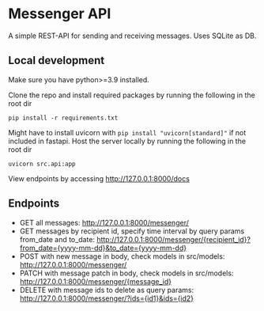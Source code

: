 # Messenger API

A simple REST-API for sending and receiving messages. Uses SQLite as DB.

## Local development

Make sure you have python>=3.9 installed.

Clone the repo and install required packages by running the following in the root dir

    pip install -r requirements.txt

Might have to install uvicorn with `pip install "uvicorn[standard]"` if not included in fastapi. Host the server locally by running the following in the root dir

    uvicorn src.api:app

View endpoints by accessing http://127.0.0.1:8000/docs

## Endpoints

* GET all messages: http://127.0.0.1:8000/messenger/
* GET messages by recipient id, specify time interval by query params from_date and to_date: http://127.0.0.1:8000/messenger/{recipient_id}?from_date={yyyy-mm-dd}&to_date={yyyy-mm-dd}
* POST with new message in body, check models in src/models: http://127.0.0.1:8000/messenger/
* PATCH with message patch in body, check models in src/models: http://127.0.0.1:8000/messenger/{message_id}
* DELETE with message ids to delete as query params: http://127.0.0.1:8000/messenger/?ids={id1}&ids={id2}